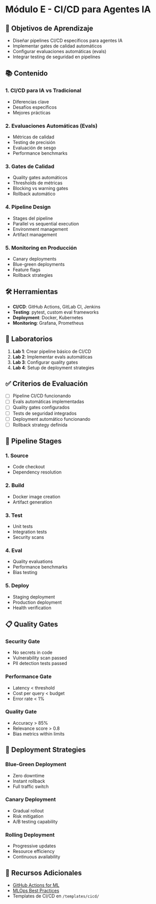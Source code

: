 # Módulo E - CI/CD para Agentes IA

## 🎯 Objetivos de Aprendizaje

- Diseñar pipelines CI/CD específicos para agentes IA
- Implementar gates de calidad automáticos
- Configurar evaluaciones automáticas (evals)
- Integrar testing de seguridad en pipelines

## 📚 Contenido

### 1. CI/CD para IA vs Tradicional
- Diferencias clave
- Desafíos específicos
- Mejores prácticas

### 2. Evaluaciones Automáticas (Evals)
- Métricas de calidad
- Testing de precisión
- Evaluación de sesgo
- Performance benchmarks

### 3. Gates de Calidad
- Quality gates automáticos
- Thresholds de métricas
- Blocking vs warning gates
- Rollback automático

### 4. Pipeline Design
- Stages del pipeline
- Parallel vs sequential execution
- Environment management
- Artifact management

### 5. Monitoring en Producción
- Canary deployments
- Blue-green deployments
- Feature flags
- Rollback strategies

## 🛠️ Herramientas

- **CI/CD**: GitHub Actions, GitLab CI, Jenkins
- **Testing**: pytest, custom eval frameworks
- **Deployment**: Docker, Kubernetes
- **Monitoring**: Grafana, Prometheus

## 📝 Laboratorios

1. **Lab 1**: Crear pipeline básico de CI/CD
2. **Lab 2**: Implementar evals automáticas
3. **Lab 3**: Configurar quality gates
4. **Lab 4**: Setup de deployment strategies

## ✅ Criterios de Evaluación

- [ ] Pipeline CI/CD funcionando
- [ ] Evals automáticas implementadas
- [ ] Quality gates configurados
- [ ] Tests de seguridad integrados
- [ ] Deployment automático funcionando
- [ ] Rollback strategy definida

## 🔄 Pipeline Stages

### 1. **Source** 
- Code checkout
- Dependency resolution

### 2. **Build**
- Docker image creation
- Artifact generation

### 3. **Test**
- Unit tests
- Integration tests
- Security scans

### 4. **Eval**
- Quality evaluations
- Performance benchmarks
- Bias testing

### 5. **Deploy**
- Staging deployment
- Production deployment
- Health verification

## 📋 Quality Gates

### Security Gate
- No secrets in code
- Vulnerability scan passed
- PII detection tests passed

### Performance Gate
- Latency < threshold
- Cost per query < budget
- Error rate < 1%

### Quality Gate
- Accuracy > 85%
- Relevance score > 0.8
- Bias metrics within limits

## 🚀 Deployment Strategies

### Blue-Green Deployment
- Zero downtime
- Instant rollback
- Full traffic switch

### Canary Deployment
- Gradual rollout
- Risk mitigation
- A/B testing capability

### Rolling Deployment
- Progressive updates
- Resource efficiency
- Continuous availability

## 📖 Recursos Adicionales

- [GitHub Actions for ML](https://github.com/features/actions)
- [MLOps Best Practices](https://ml-ops.org/)
- Templates de CI/CD en `/templates/cicd/`
